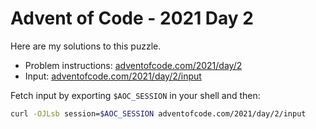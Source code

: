 # Advent of Code - 2021 Day 2
Here are my solutions to this puzzle.

* Problem instructions: [adventofcode.com/2021/day/2](https://adventofcode.com/2021/day/2)
* Input: [adventofcode.com/2021/day/2/input](https://adventofcode.com/2021/day/2/input)

Fetch input by exporting `$AOC_SESSION` in your shell and then:
```bash
curl -OJLsb session=$AOC_SESSION adventofcode.com/2021/day/2/input
```
